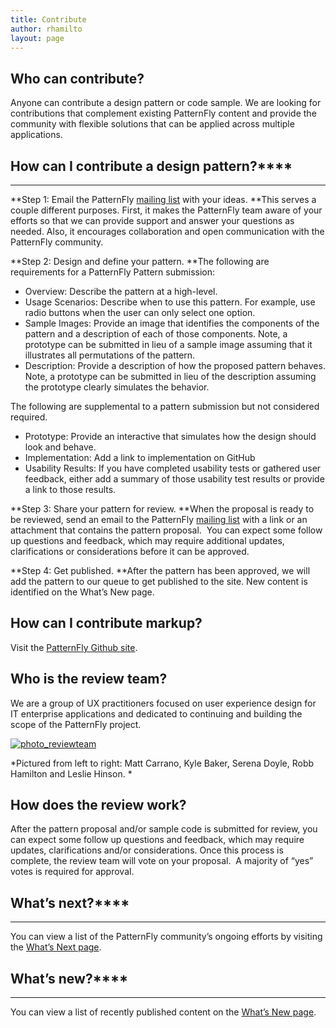 ```yaml
---
title: Contribute
author: rhamilto
layout: page
---
```

## Who can contribute?

Anyone can contribute a design pattern or code sample. We are looking for contributions that complement existing PatternFly content and provide the community with flexible solutions that can be applied across multiple applications.

## How can I contribute a design pattern?****  
****

**Step 1: Email the PatternFly [mailing list][1] with your ideas. **This serves a couple different purposes. First, it makes the PatternFly team aware of your efforts so that we can provide support and answer your questions as needed. Also, it encourages collaboration and open communication with the PatternFly community.

**Step 2: Design and define your pattern. **The following are requirements for a PatternFly Pattern submission:

  * Overview: Describe the pattern at a high-level.
  * Usage Scenarios: Describe when to use this pattern. For example, use radio buttons when the user can only select one option.
  * Sample Images: Provide an image that identifies the components of the pattern and a description of each of those components. Note, a prototype can be submitted in lieu of a sample image assuming that it illustrates all permutations of the pattern.
  * Description: Provide a description of how the proposed pattern behaves. Note, a prototype can be submitted in lieu of the description assuming the prototype clearly simulates the behavior.

The following are supplemental to a pattern submission but not considered required.

  * Prototype: Provide an interactive that simulates how the design should look and behave.
  * Implementation: Add a link to implementation on GitHub
  * Usability Results: If you have completed usability tests or gathered user feedback, either add a summary of those usability test results or provide a link to those results.

**Step 3: Share your pattern for review. **When the proposal is ready to be reviewed, send an email to the PatternFly [mailing list][1] with a link or an attachment that contains the pattern proposal.  You can expect some follow up questions and feedback, which may require additional updates, clarifications or considerations before it can be approved.

**Step 4: Get published. **After the pattern has been approved, we will add the pattern to our queue to get published to the site. New content is identified on the What’s New page.

## How can I contribute markup?

Visit the [PatternFly Github site][2].

## Who is the review team?

We are a group of UX practitioners focused on user experience design for IT enterprise applications and dedicated to continuing and building the scope of the PatternFly project.

[<img class="alignnone size-full wp-image-3481" src="/wp-content/uploads/2014/01/photo_reviewteam.png" alt="photo_reviewteam" />][3]

*Pictured from left to right: Matt Carrano, Kyle Baker, Serena Doyle, Robb Hamilton and Leslie Hinson. *

## How does the review work?

After the pattern proposal and/or sample code is submitted for review, you can expect some follow up questions and feedback, which may require updates, clarifications and/or considerations. Once this process is complete, the review team will vote on your proposal.  A majority of “yes” votes is required for approval.

## What’s next?****  
****

You can view a list of the PatternFly community’s ongoing efforts by visiting the [What’s Next page][4].

## What’s new?****  
****

You can view a list of recently published content on the [What’s New page][5].

 [1]: mailto:patternfly@redhat.com
 [2]: https://github.com/patternfly/patternfly
 [3]: /wp-content/uploads/2014/01/photo_reviewteam.png
 [4]: https://www.patternfly.org/whats-next/ "What’s Next"
 [5]: https://www.patternfly.org/whats-new/ "What’s New"